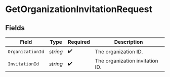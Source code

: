 # GetOrganizationInvitationRequest


## Fields

| Field                           | Type                            | Required                        | Description                     |
| ------------------------------- | ------------------------------- | ------------------------------- | ------------------------------- |
| `OrganizationId`                | *string*                        | :heavy_check_mark:              | The organization ID.            |
| `InvitationId`                  | *string*                        | :heavy_check_mark:              | The organization invitation ID. |